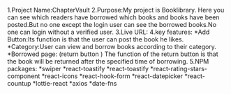 1.Project Name:ChapterVault
2.Purpose:My project is Booklibrary. Here you can see which readers have borrowed which books and books have been posted.But no one except the login user can see the borrowed books.No one can login without a verified user.
3.Live URL:
4.key features:
 *Add Button:Its function is that the user can post the book he likes.
 *Category:User can view and borrow books according to their category.
 *Borrowed page: (return button ) The function of the return button is that the book will be returned after the specified time of borrowing.
 5.NPM packages:
  *swiper
  *react-toastify
  *react-toastify
  *react-rating-stars-component
  *react-icons
  *react-hook-form
  *react-datepicker
  *react-countup
  *lottie-react
  *axios
  *date-fns
